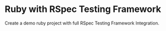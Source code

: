 # Ruby with RSpec Testing Framework

Create a demo ruby project with full RSpec Testing Framework Integration.
